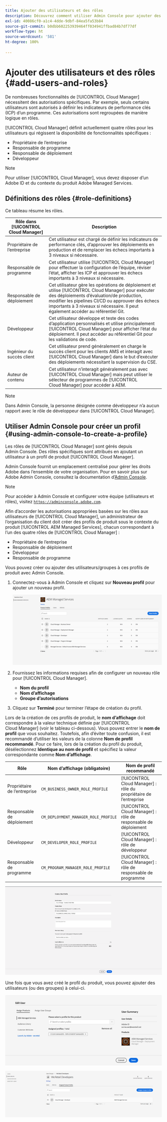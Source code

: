 ```yaml
---
title: Ajouter des utilisateurs et des rôles
description: Découvrez comment utiliser Admin Console pour ajouter des utilisateurs et des rôles ainsi que créer des profils.
exl-id: 40086cf0-a1c4-4dde-9dbf-84ea5fa53b84
source-git-commit: b0dbb602253939464ff034941ffbad84b7df77df
workflow-type: ht
source-wordcount: '581'
ht-degree: 100%

---
```



# Ajouter des utilisateurs et des rôles {#add-users-and-roles}

De nombreuses fonctionnalités de [!UICONTROL Cloud Manager] nécessitent des autorisations spécifiques. Par exemple, seuls certains utilisateurs sont autorisés à définir les indicateurs de performance clés (ICP) d’un programme. Ces autorisations sont regroupées de manière logique en rôles.

[!UICONTROL Cloud Manager] définit actuellement quatre rôles pour les utilisateurs qui régissent la disponibilité de fonctionnalités spécifiques :

* Propriétaire de l’entreprise
* Responsable de programme
* Responsable de déploiement
* Développeur

>[!NOTE]
>
>Pour utiliser [!UICONTROL Cloud Manager], vous devez disposer d’un Adobe ID et du contexte du produit Adobe Managed Services.

## Définitions des rôles {#role-definitions}

Ce tableau résume les rôles.

| Rôle dans [!UICONTROL Cloud Manager] | Description |
|--- |--- |
| Propriétaire de l’entreprise | Cet utilisateur est chargé de définir les indicateurs de performance clés, d’approuver les déploiements en production et de remplacer les échecs importants à 3 niveaux si nécessaire. |
| Responsable de programme | Cet utilisateur utilise [!UICONTROL Cloud Manager] pour effectuer la configuration de l’équipe, réviser l’état, afficher les ICP et approuver les échecs importants à 3 niveaux si nécessaire. |
| Responsable de déploiement | Cet utilisateur gère les opérations de déploiement et utilise [!UICONTROL Cloud Manager] pour exécuter des déploiements d’évaluation/de production, modifier les pipelines CI/CD ou approuver des échecs importants à 3 niveaux si nécessaire. Il peut également accéder au référentiel Git. |
| Développeur | Cet utilisateur développe et teste des codes d’application personnalisés et utilise principalement [!UICONTROL Cloud Manager] pour afficher l’état du déploiement. Il peut accéder au référentiel Git pour les validations de code. |
| Ingénieur du succès client | Cet utilisateur prend généralement en charge le succès client pour les clients AMS et interagit avec [!UICONTROL Cloud Manager] dans le but d’exécuter des déploiements nécessitant la supervision du CSE. |
| Auteur de contenu | Cet utilisateur n’interagit généralement pas avec [!UICONTROL Cloud Manager] mais peut utiliser le sélecteur de programmes de [!UICONTROL Cloud Manager] pour accéder à AEM. |

>[!NOTE]
>
>Dans Admin Console, la personne désignée comme développeur n’a aucun rapport avec le rôle de développeur dans [!UICONTROL Cloud Manager].

## Utiliser Admin Console pour créer un profil {#using-admin-console-to-create-a-profile}

Les rôles de [!UICONTROL Cloud Manager] sont gérés depuis Admin Console. Des rôles spécifiques sont attribués en ajoutant un utilisateur à un profil de produit [!UICONTROL Cloud Manager].

Admin Console fournit un emplacement centralisé pour gérer les droits Adobe dans l’ensemble de votre organisation. Pour en savoir plus sur Adobe Admin Console, consultez la documentation d’[Admin Console](https://helpx.adobe.com/fr/enterprise/using/admin-console.html).

>[!NOTE]
>
>Pour accéder à Admin Console et configurer votre équipe (utilisateurs et rôles), visitez [`https://adminconsole.adobe.com`](https://adminconsole.adobe.com).

Afin d’accorder les autorisations appropriées basées sur les rôles aux utilisateurs de [!UICONTROL Cloud Manager], un administrateur de l’organisation du client doit créer des profils de produit sous le contexte du produit [!UICONTROL AEM Managed Services], chacun correspondant à l’un des quatre rôles de [!UICONTROL Cloud Manager] :

* Propriétaire de l’entreprise
* Responsable de déploiement
* Développeur
* Responsable de programme

Vous pouvez créer ou ajouter des utilisateurs/groupes à ces profils de produit avec Admin Console.

1. Connectez-vous à Admin Console et cliquez sur **Nouveau profil** pour ajouter un nouveau profil.

   ![Nouveau profil](/help/assets/admin_console_roles-1.png)

1. Fournissez les informations requises afin de configurer un nouveau rôle pour [!UICONTROL Cloud Manager].

   * **Nom du profil**
   * **Nom d’affichage**
   * **Groupe d’autorisations**

1. Cliquez sur **Terminé** pour terminer l’étape de création du profil.

Lors de la création de ces profils de produit, le **nom d’affichage** doit correspondre à la valeur technique définie par [!UICONTROL Cloud Manager] (voir le tableau ci-dessous). Vous pouvez entrer le **nom de profil** que vous souhaitez. Toutefois, afin d’éviter toute confusion, il est recommandé d’utiliser les valeurs de la colonne **Nom de profil recommandé**. Pour ce faire, lors de la création du profil du produit, désélectionnez **Identique au nom de profil** et spécifiez la valeur correspondante comme **Nom d’affichage**.

| **Rôle** | **Nom d’affichage (obligatoire)** | **Nom de profil recommandé** |
|---|---|---|
| Propriétaire de l’entreprise | `CM_BUSINESS_OWNER_ROLE_PROFILE` | [!UICONTROL Cloud Manager] : rôle du propriétaire de l’entreprise |
| Responsable de déploiement | `CM_DEPLOYMENT_MANAGER_ROLE_PROFILE` | [!UICONTROL Cloud Manager] : rôle de responsable de déploiement |
| Développeur | `CM_DEVELOPER_ROLE_PROFILE` | [!UICONTROL Cloud Manager] : rôle de développeur |
| Responsable de programme | `CM_PROGRAM_MANAGER_ROLE_PROFILE` | [!UICONTROL Cloud Manager] : rôle de responsable de programme |

![Créer un profil](/help/assets/screen_shot_2018-05-04at171819.png)

Une fois que vous avez créé le profil du produit, vous pouvez ajouter des utilisateurs (ou des groupes) à celui-ci.

![Modifier un utilisateur](/help/assets/image2018-4-9_15-19-26.png)

![Groupes d’utilisateurs](/help/assets/image2018-4-9_15-16-47.png)
